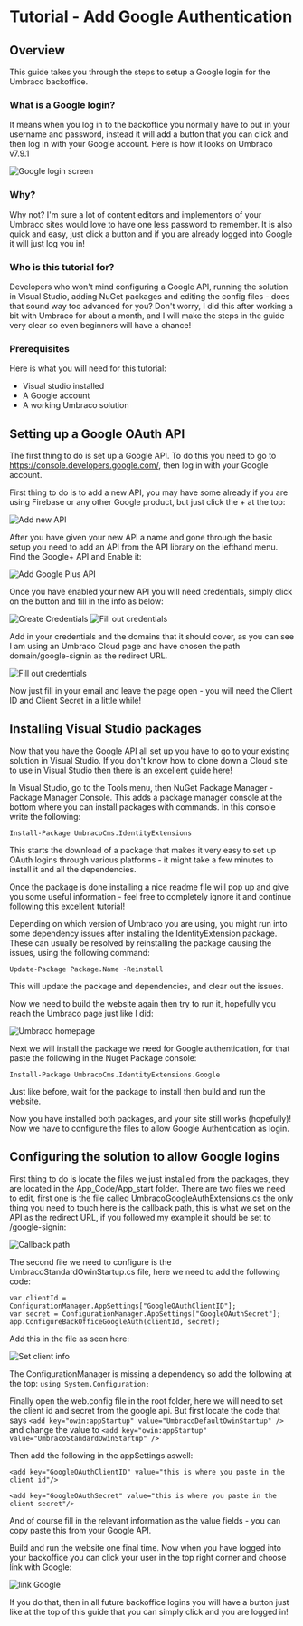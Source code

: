 # Tutorial - Add Google Authentication

## Overview

This guide takes you through the steps to setup a Google login for the Umbraco backoffice. 

### What is a Google login?

It means when you log in to the backoffice you normally have to put in your username and password, instead it will add a button that you can click and then log in with your Google account. Here is how it looks on Umbraco v7.9.1

![Google login screen](images/googleLoginScreen.png)

### Why?

Why not? I'm sure a lot of content editors and implementors of your Umbraco sites would love to have one less password to remember. It is also quick and easy, just click a button and if you are already logged into Google it will just log you in!

### Who is this tutorial for?

Developers who won't mind configuring a Google API, running the solution in Visual Studio, adding NuGet packages and editing the config files - does that sound way too advanced for you? Don't worry, I did this after working a bit with Umbraco for about a month, and I will make the steps in the guide very clear so even beginners will have a chance!

### Prerequisites
Here is what you will need for this tutorial:
- Visual studio installed
- A Google account
- A working Umbraco solution

## Setting up a Google OAuth API

The first thing to do is set up a Google API. To do this you need to go to https://console.developers.google.com/, then log in with your Google account. 

First thing to do is to add a new API, you may have some already if you are using Firebase or any other Google product, but just click the + at the top:

![Add new API](images/addNewAPi.png)

After you have given your new API a name and gone through the basic setup you need to add an API from the API library on the lefthand menu. Find the Google+ API and Enable it:

![Add Google Plus API](images/addGooglePlus.png)

Once you have enabled your new API you will need credentials, simply click on the button and fill in the info as below:

![Create Credentials](images/createCredentials.png)
![Fill out credentials](images/fillOutCredentials.png)

Add in your credentials and the domains that it should cover, as you can see I am using an Umbraco Cloud page and have chosen the path domain/google-signin as the redirect URL.

![Fill out credentials](images/credentials.png)

Now just fill in your email and leave the page open - you will need the Client ID and Client Secret in a little while!

## Installing Visual Studio packages

Now that you have the Google API all set up you have to go to your existing solution in Visual Studio. If you don't know how to clone down a Cloud site to use in Visual Studio then there is an excellent guide [here!](https://our.umbraco.org/documentation/Umbraco-Cloud/Set-Up/Visual-Studio/) 

In Visual Studio, go to the Tools menu, then NuGet Package Manager - Package Manager Console. This adds a package manager console at the bottom where you can install packages with commands. In this console write the following:

`Install-Package UmbracoCms.IdentityExtensions`

This starts the download of a package that makes it very easy to set up OAuth logins through various platforms - it might take a few minutes to install it and all the dependencies.

Once the package is done installing a nice readme file will pop up and give you some useful information - feel free to completely ignore it and continue following this excellent tutorial!

Depending on which version of Umbraco you are using, you might run into some dependency issues after installing the IdentityExtension package. These can usually be resolved by reinstalling the package causing the issues, using the following command:

`Update-Package Package.Name -Reinstall`

This will update the package and dependencies, and clear out the issues. 

Now we need to build the website again then try to run it, hopefully you reach the Umbraco page just like I did:

![Umbraco homepage](images/umbracoHomepage.png)

Next we will install the package we need for Google authentication, for that paste the following in the Nuget Package console:

`Install-Package UmbracoCms.IdentityExtensions.Google`

Just like before, wait for the package to install then build and run the website.

Now you have installed both packages, and your site still works (hopefully)! Now we have to configure the files to allow Google Authentication as login.

## Configuring the solution to allow Google logins

First thing to do is locate the files we just installed from the packages, they are located in the App_Code/App_start folder. There are two files we need to edit, first one is the file called UmbracoGoogleAuthExtensions.cs the only thing you need to touch here is the callback path, this is what we set on the API as the redirect URL, if you followed my example it should be set to /google-signin:

![Callback path](images/callbackPath.png)

The second file we need to configure is the UmbracoStandardOwinStartup.cs file, here we need to add the following code:
```
var clientId = ConfigurationManager.AppSettings["GoogleOAuthClientID"];
var secret = ConfigurationManager.AppSettings["GoogleOAuthSecret"];
app.ConfigureBackOfficeGoogleAuth(clientId, secret);
```

Add this in the file as seen here:

![Set client info](images/setClientInfo.png)

The ConfigurationManager is missing a dependency so add the following at the top: `using System.Configuration;`

Finally open the web.config file in the root folder, here we will need to set the client id and secret from the google api. But first locate the code that says 
`<add key="owin:appStartup" value="UmbracoDefaultOwinStartup" />` and change the value to 
`<add key="owin:appStartup" value="UmbracoStandardOwinStartup" />`

Then add the following in the appSettings aswell: 

`<add key="GoogleOAuthClientID" value="this is where you paste in the client id"/>`

`<add key="GoogleOAuthSecret" value="this is where you paste in the client secret"/>`

And of course fill in the relevant information as the value fields - you can copy paste this from your Google API.

Build and run the website one final time. Now when you have logged into your backoffice you can click your user in the top right corner and choose link with Google:

![link Google](images/linkGoogle.png)

If you do that, then in all future backoffice logins you will have a button just like at the top of this guide that you can simply click and you are logged in!
